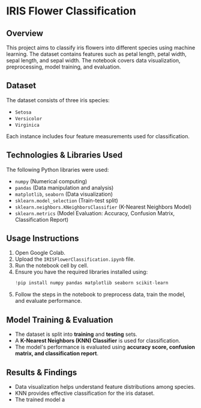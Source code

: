 # IRIS Flower Classification

## Overview
This project aims to classify iris flowers into different species using machine learning. The dataset contains features such as petal length, petal width, sepal length, and sepal width. The notebook covers data visualization, preprocessing, model training, and evaluation.

## Dataset
The dataset consists of three iris species:
- `Setosa`
- `Versicolor`
- `Virginica`

Each instance includes four feature measurements used for classification.

## Technologies & Libraries Used
The following Python libraries were used:

- `numpy` (Numerical computing)
- `pandas` (Data manipulation and analysis)
- `matplotlib`, `seaborn` (Data visualization)
- `sklearn.model_selection` (Train-test split)
- `sklearn.neighbors.KNeighborsClassifier` (K-Nearest Neighbors Model)
- `sklearn.metrics` (Model Evaluation: Accuracy, Confusion Matrix, Classification Report)

## Usage Instructions
1. Open Google Colab.
2. Upload the `IRISFlowerClassification.ipynb` file.
3. Run the notebook cell by cell.
4. Ensure you have the required libraries installed using:
   ```python
   !pip install numpy pandas matplotlib seaborn scikit-learn
   ```
5. Follow the steps in the notebook to preprocess data, train the model, and evaluate performance.

## Model Training & Evaluation
- The dataset is split into **training** and **testing** sets.
- A **K-Nearest Neighbors (KNN) Classifier** is used for classification.
- The model's performance is evaluated using **accuracy score, confusion matrix, and classification report**.

## Results & Findings
- Data visualization helps understand feature distributions among species.
- KNN provides effective classification for the iris dataset.
- The trained model a
